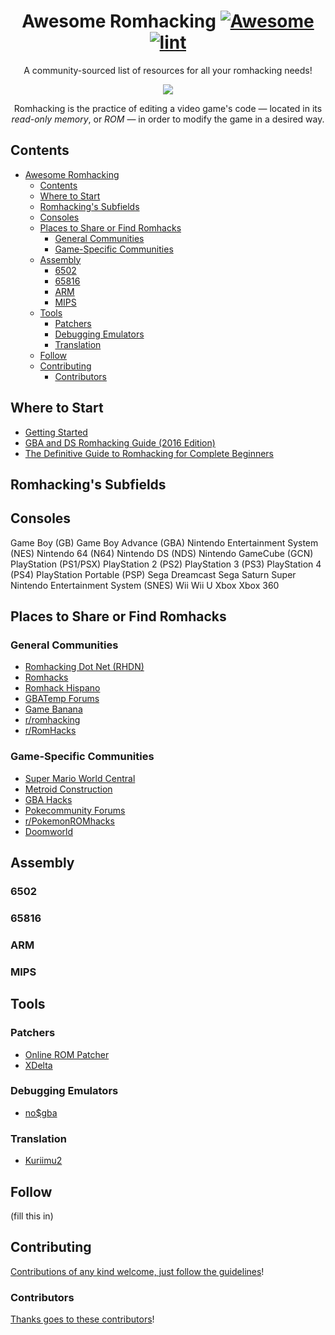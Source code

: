 <div align="center">

<!-- title -->

<!--lint ignore no-dead-urls-->

# Awesome Romhacking [![Awesome](https://awesome.re/badge.svg)](https://awesome.re) [![lint](https://github.com/btelwy/awesome-romhacking/actions/workflows/lint.yaml/badge.svg)](https://github.com/btelwy/awesome-romhacking/actions/workflows/lint.yaml)

<!-- subtitle -->

A community-sourced list of resources for all your romhacking needs!

<!-- image -->

<a href="https://problemkaputt.de/gba-dev.htm" target="_blank" rel="noopener noreferrer">
  <img src="https://problemkaputt.de/gba-1024.gif"/>
</a>

<!-- description -->

Romhacking is the practice of editing a video game's code — located in its *read-only memory*, or *ROM* — in order to modify the game in a desired way.

</div>

<!-- TOC -->

## Contents

- [Awesome Romhacking  ](#awesome-romhacking--)
  - [Contents](#contents)
  - [Where to Start](#where-to-start)
  - [Romhacking's Subfields](#romhackings-subfields)
  - [Consoles](#consoles)
  - [Places to Share or Find Romhacks](#places-to-share-or-find-romhacks)
    - [General Communities](#general-communities)
    - [Game-Specific Communities](#game-specific-communities)
  - [Assembly](#assembly)
    - [6502](#6502)
    - [65816](#65816)
    - [ARM](#arm)
    - [MIPS](#mips)
  - [Tools](#tools)
    - [Patchers](#patchers)
    - [Debugging Emulators](#debugging-emulators)
    - [Translation](#translation)
  - [Follow](#follow)
  - [Contributing](#contributing)
    - [Contributors](#contributors)

<!-- CONTENT -->

## Where to Start
- [Getting Started](https://www.romhacking.net/start/)
- [GBA and DS Romhacking Guide (2016 Edition)](https://gbatemp.net/download/gba-and-ds-rom-hacking-guide.33419/)
- [The Definitive Guide to Romhacking for Complete Beginners](https://www.scribd.com/document/383812637/The-Definitive-Guide-to-Rom-Hacking-for-Complete-Beginners)

## Romhacking's Subfields

## Consoles
Game Boy (GB)
Game Boy Advance (GBA)
Nintendo Entertainment System (NES)
Nintendo 64 (N64)
Nintendo DS (NDS)
Nintendo GameCube (GCN)
PlayStation (PS1/PSX)
PlayStation 2 (PS2)
PlayStation 3 (PS3)
PlayStation 4 (PS4)
PlayStation Portable (PSP)
Sega Dreamcast
Sega Saturn
Super Nintendo Entertainment System (SNES)
Wii
Wii U
Xbox
Xbox 360

## Places to Share or Find Romhacks
### General Communities
- [Romhacking Dot Net (RHDN)](romhacking.net)
- [Romhacks](romhacks.org)
- [Romhack Hispano](romhackhispano.org)
- [GBATemp Forums](gbatemp.net)
- [Game Banana](gamebanana.com)
- [r/romhacking](reddit.com/r/romhacking/)
- [r/RomHacks](reddit.com/r/RomHacks/)

### Game-Specific Communities
- [Super Mario World Central](smwcentral.net)
- [Metroid Construction](metroidconstruction.com)
- [GBA Hacks](gbahacks.com)
- [Pokecommunity Forums](pokecommunity.com)
- [r/PokemonROMhacks](reddit.com/r/PokemonROMhacks/)
- [Doomworld](doomworld.com)

## Assembly
### 6502
### 65816
### ARM
### MIPS

## Tools
### Patchers
- [Online ROM Patcher](https://www.marcrobledo.com/RomPatcher.js/)
- [XDelta](https://www.romhacking.net/utilities/598/)
### Debugging Emulators
- [no$gba](https://problemkaputt.de/gba-dev.htm)
### Translation
- [Kuriimu2](https://github.com/FanTranslatorsInternational/Kuriimu2)

<!-- END CONTENT -->

## Follow

<!-- list people worth following on social sites (Twitter, LinkedIn, GitHub, YouTube etc.) -->

(fill this in)

## Contributing

[Contributions of any kind welcome, just follow the guidelines](contributing.md)!

### Contributors

[Thanks goes to these contributors](https://github.com/btelwy/awesome-romhacking/graphs/contributors)!
